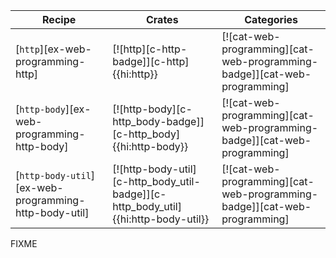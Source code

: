 | Recipe | Crates | Categories |
|--------|--------|------------|
| [`http`][ex-web-programming-http] | [![http][c-http-badge]][c-http]{{hi:http}} | [![cat-web-programming][cat-web-programming-badge]][cat-web-programming] |
| [`http-body`][ex-web-programming-http-body] | [![http-body][c-http_body-badge]][c-http_body]{{hi:http-body}} | [![cat-web-programming][cat-web-programming-badge]][cat-web-programming] |
| [`http-body-util`][ex-web-programming-http-body-util] | [![http-body-util][c-http_body_util-badge]][c-http_body_util]{{hi:http-body-util}} | [![cat-web-programming][cat-web-programming-badge]][cat-web-programming] |

<div class="hidden">
FIXME
</div>
